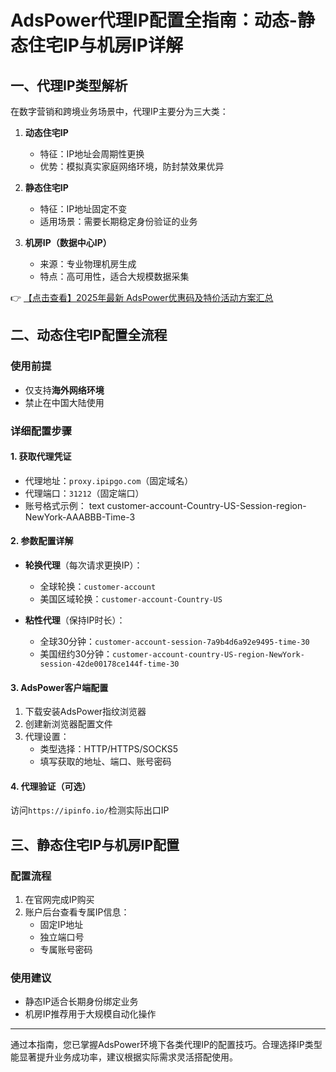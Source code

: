 # AdsPower代理IP配置全指南：动态-静态住宅IP与机房IP详解

## 一、代理IP类型解析

在数字营销和跨境业务场景中，代理IP主要分为三大类：

1. **动态住宅IP**  
   - 特征：IP地址会周期性更换
   - 优势：模拟真实家庭网络环境，防封禁效果优异

2. **静态住宅IP**  
   - 特征：IP地址固定不变
   - 适用场景：需要长期稳定身份验证的业务

3. **机房IP（数据中心IP）**  
   - 来源：专业物理机房生成
   - 特点：高可用性，适合大规模数据采集

👉 [【点击查看】2025年最新 AdsPower优惠码及特价活动方案汇总](https://bit.ly/adspower_free)

## 二、动态住宅IP配置全流程

### 使用前提
- 仅支持**海外网络环境**
- 禁止在中国大陆使用

### 详细配置步骤

#### 1. 获取代理凭证
- 代理地址：`proxy.ipipgo.com`（固定域名）
- 代理端口：`31212`（固定端口）
- 账号格式示例：
  text
  customer-account-Country-US-Session-region-NewYork-AAABBB-Time-3
  

#### 2. 参数配置详解
- **轮换代理**（每次请求更换IP）：
  - 全球轮换：`customer-account`
  - 美国区域轮换：`customer-account-Country-US`
  
- **粘性代理**（保持IP时长）：
  - 全球30分钟：`customer-account-session-7a9b4d6a92e9495-time-30`
  - 美国纽约30分钟：`customer-account-country-US-region-NewYork-session-42de00178ce144f-time-30`

#### 3. AdsPower客户端配置
1. 下载安装AdsPower指纹浏览器
2. 创建新浏览器配置文件
3. 代理设置：
   - 类型选择：HTTP/HTTPS/SOCKS5
   - 填写获取的地址、端口、账号密码

#### 4. 代理验证（可选）
访问`https://ipinfo.io/`检测实际出口IP

## 三、静态住宅IP与机房IP配置

### 配置流程
1. 在官网完成IP购买
2. 账户后台查看专属IP信息：
   - 固定IP地址
   - 独立端口号
   - 专属账号密码

### 使用建议
- 静态IP适合长期身份绑定业务
- 机房IP推荐用于大规模自动化操作

---

通过本指南，您已掌握AdsPower环境下各类代理IP的配置技巧。合理选择IP类型能显著提升业务成功率，建议根据实际需求灵活搭配使用。